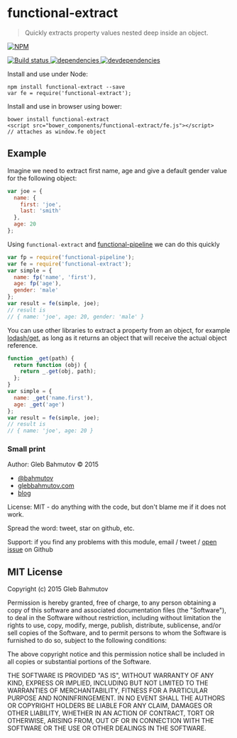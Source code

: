 # functional-extract

> Quickly extracts property values nested deep inside an object.

[![NPM][functional-extract-icon] ][functional-extract-url]

[![Build status][functional-extract-ci-image] ][functional-extract-ci-url]
[![dependencies][functional-extract-dependencies-image] ][functional-extract-dependencies-url]
[![devdependencies][functional-extract-devdependencies-image] ][functional-extract-devdependencies-url]

Install and use under Node:

```
npm install functional-extract --save
var fe = require('functional-extract');
```

Install and use in browser using bower:

```
bower install functional-extract
<script src="bower_components/functional-extract/fe.js"></script>
// attaches as window.fe object
```

## Example

Imagine we need to extract first name, age and give a default gender value for the following object:

```js
var joe = {
  name: {
    first: 'joe',
    last: 'smith'
  },
  age: 20
};
```

Using `functional-extract` and [functional-pipeline](https://github.com/bahmutov/functional-pipeline)
we can do this quickly 

```js
var fp = require('functional-pipeline');
var fe = require('functional-extract');
var simple = {
  name: fp('name', 'first'),
  age: fp('age'),
  gender: 'male'
};
var result = fe(simple, joe);
// result is
// { name: 'joe', age: 20, gender: 'male' }
```

You can use other libraries to extract a property from an object, for example [lodash/get][lodash/get],
as long as it returns an object that will receive the actual object reference.

```js
function _get(path) {
  return function (obj) {
    return _.get(obj, path);
  };
}
var simple = {
  name: _get('name.first'),
  age: _get('age')
};
var result = fe(simple, joe);
// result is
// { name: 'joe', age: 20 }
```

### Small print

Author: Gleb Bahmutov &copy; 2015

* [@bahmutov](https://twitter.com/bahmutov)
* [glebbahmutov.com](http://glebbahmutov.com)
* [blog](http://glebbahmutov.com/blog/)

License: MIT - do anything with the code, but don't blame me if it does not work.

Spread the word: tweet, star on github, etc.

Support: if you find any problems with this module, email / tweet /
[open issue](https://github.com/bahmutov/functional-extract/issues) on Github

## MIT License

Copyright (c) 2015 Gleb Bahmutov

Permission is hereby granted, free of charge, to any person
obtaining a copy of this software and associated documentation
files (the "Software"), to deal in the Software without
restriction, including without limitation the rights to use,
copy, modify, merge, publish, distribute, sublicense, and/or sell
copies of the Software, and to permit persons to whom the
Software is furnished to do so, subject to the following
conditions:

The above copyright notice and this permission notice shall be
included in all copies or substantial portions of the Software.

THE SOFTWARE IS PROVIDED "AS IS", WITHOUT WARRANTY OF ANY KIND,
EXPRESS OR IMPLIED, INCLUDING BUT NOT LIMITED TO THE WARRANTIES
OF MERCHANTABILITY, FITNESS FOR A PARTICULAR PURPOSE AND
NONINFRINGEMENT. IN NO EVENT SHALL THE AUTHORS OR COPYRIGHT
HOLDERS BE LIABLE FOR ANY CLAIM, DAMAGES OR OTHER LIABILITY,
WHETHER IN AN ACTION OF CONTRACT, TORT OR OTHERWISE, ARISING
FROM, OUT OF OR IN CONNECTION WITH THE SOFTWARE OR THE USE OR
OTHER DEALINGS IN THE SOFTWARE.

[functional-extract-icon]: https://nodei.co/npm/functional-extract.png?downloads=true
[functional-extract-url]: https://npmjs.org/package/functional-extract
[functional-extract-ci-image]: https://travis-ci.org/bahmutov/functional-extract.png?branch=master
[functional-extract-ci-url]: https://travis-ci.org/bahmutov/functional-extract
[functional-extract-dependencies-image]: https://david-dm.org/bahmutov/functional-extract.png
[functional-extract-dependencies-url]: https://david-dm.org/bahmutov/functional-extract
[functional-extract-devdependencies-image]: https://david-dm.org/bahmutov/functional-extract/dev-status.png
[functional-extract-devdependencies-url]: https://david-dm.org/bahmutov/functional-extract#info=devDependencies
[lodash/get]: https://lodash.com/docs#get
